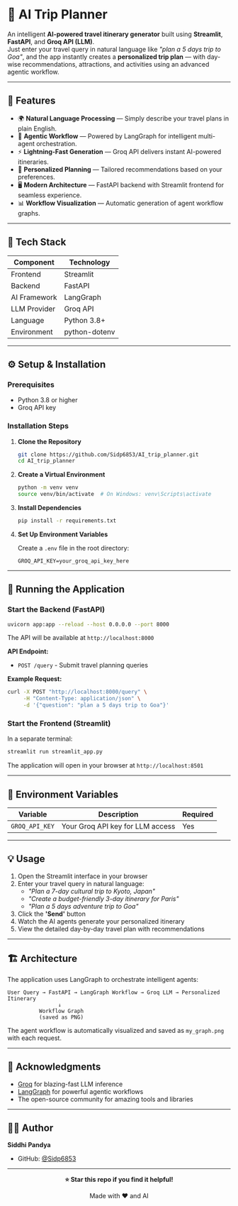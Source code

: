 # 🧭 AI Trip Planner

An intelligent **AI-powered travel itinerary generator** built using **Streamlit**, **FastAPI**, and **Groq API (LLM)**.  
Just enter your travel query in natural language like *"plan a 5 days trip to Goa"*, and the app instantly creates a **personalized trip plan** — with day-wise recommendations, attractions, and activities using an advanced agentic workflow.

---

## 🚀 Features

- 🌍 **Natural Language Processing** — Simply describe your travel plans in plain English.  
- 🤖 **Agentic Workflow** — Powered by LangGraph for intelligent multi-agent orchestration.  
- ⚡ **Lightning-Fast Generation** — Groq API delivers instant AI-powered itineraries.  
- 🎯 **Personalized Planning** — Tailored recommendations based on your preferences.  
- 🖥️ **Modern Architecture** — FastAPI backend with Streamlit frontend for seamless experience.  
- 📊 **Workflow Visualization** — Automatic generation of agent workflow graphs.

---

## 🧩 Tech Stack

| Component | Technology |
|------------|-------------|
| Frontend | Streamlit |
| Backend | FastAPI |
| AI Framework | LangGraph |
| LLM Provider | Groq API |
| Language | Python 3.8+ |
| Environment | python-dotenv |

---

## ⚙️ Setup & Installation

### Prerequisites

- Python 3.8 or higher
- Groq API key

### Installation Steps

1. **Clone the Repository**
   ```bash
   git clone https://github.com/Sidp6853/AI_trip_planner.git
   cd AI_trip_planner
   ```

2. **Create a Virtual Environment**
   ```bash
   python -m venv venv
   source venv/bin/activate  # On Windows: venv\Scripts\activate
   ```

3. **Install Dependencies**
   ```bash
   pip install -r requirements.txt
   ```

4. **Set Up Environment Variables**
   
   Create a `.env` file in the root directory:
   ```env
   GROQ_API_KEY=your_groq_api_key_here
   ```

---

## 🏃 Running the Application

### Start the Backend (FastAPI)

```bash
uvicorn app:app --reload --host 0.0.0.0 --port 8000
```

The API will be available at `http://localhost:8000`

**API Endpoint:**
- `POST /query` - Submit travel planning queries

**Example Request:**
```bash
curl -X POST "http://localhost:8000/query" \
     -H "Content-Type: application/json" \
     -d '{"question": "plan a 5 days trip to Goa"}'
```

### Start the Frontend (Streamlit)

In a separate terminal:

```bash
streamlit run streamlit_app.py
```

The application will open in your browser at `http://localhost:8501`

---

## 🔑 Environment Variables

| Variable | Description | Required |
|----------|-------------|----------|
| `GROQ_API_KEY` | Your Groq API key for LLM access | Yes |

---

## 💡 Usage

1. Open the Streamlit interface in your browser
2. Enter your travel query in natural language:
   - *"Plan a 7-day cultural trip to Kyoto, Japan"*
   - *"Create a budget-friendly 3-day itinerary for Paris"*
   - *"Plan a 5 days adventure trip to Goa"*
3. Click the **'Send'** button
4. Watch the AI agents generate your personalized itinerary
5. View the detailed day-by-day travel plan with recommendations

---

## 🏗️ Architecture

The application uses LangGraph to orchestrate intelligent agents:

```
User Query → FastAPI → LangGraph Workflow → Groq LLM → Personalized Itinerary
                ↓
          Workflow Graph
          (saved as PNG)
```

The agent workflow is automatically visualized and saved as `my_graph.png` with each request.

---

## 🙏 Acknowledgments

- [Groq](https://groq.com/) for blazing-fast LLM inference
- [LangGraph](https://github.com/langchain-ai/langgraph) for powerful agentic workflows
- The open-source community for amazing tools and libraries

---

## 👩‍💻 Author

**Siddhi Pandya**

- GitHub: [@Sidp6853](https://github.com/Sidp6853)

---

<div align="center">

**⭐ Star this repo if you find it helpful!**

Made with ❤️ and AI

</div>